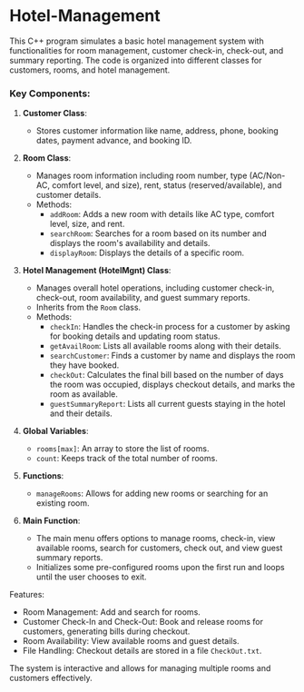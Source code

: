 # Hotel-Management
This C++ program simulates a basic hotel management system with functionalities for room management, customer check-in, check-out, and summary reporting. The code is organized into different classes for customers, rooms, and hotel management.

### Key Components:

1. **Customer Class**:
   - Stores customer information like name, address, phone, booking dates, payment advance, and booking ID.
   
2. **Room Class**:
   - Manages room information including room number, type (AC/Non-AC, comfort level, and size), rent, status (reserved/available), and customer details.
   - Methods:
     - `addRoom`: Adds a new room with details like AC type, comfort level, size, and rent.
     - `searchRoom`: Searches for a room based on its number and displays the room's availability and details.
     - `displayRoom`: Displays the details of a specific room.

3. **Hotel Management (HotelMgnt) Class**:
   - Manages overall hotel operations, including customer check-in, check-out, room availability, and guest summary reports.
   - Inherits from the `Room` class.
   - Methods:
     - `checkIn`: Handles the check-in process for a customer by asking for booking details and updating room status.
     - `getAvailRoom`: Lists all available rooms along with their details.
     - `searchCustomer`: Finds a customer by name and displays the room they have booked.
     - `checkOut`: Calculates the final bill based on the number of days the room was occupied, displays checkout details, and marks the room as available.
     - `guestSummaryReport`: Lists all current guests staying in the hotel and their details.

4. **Global Variables**:
   - `rooms[max]`: An array to store the list of rooms.
   - `count`: Keeps track of the total number of rooms.

5. **Functions**:
   - `manageRooms`: Allows for adding new rooms or searching for an existing room.
   
6. **Main Function**:
   - The main menu offers options to manage rooms, check-in, view available rooms, search for customers, check out, and view guest summary reports.
   - Initializes some pre-configured rooms upon the first run and loops until the user chooses to exit.

Features:
- Room Management: Add and search for rooms.
- Customer Check-In and Check-Out: Book and release rooms for customers, generating bills during checkout.
- Room Availability: View available rooms and guest details.
- File Handling: Checkout details are stored in a file `CheckOut.txt`.

The system is interactive and allows for managing multiple rooms and customers effectively.
